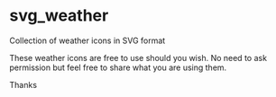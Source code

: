 # svg_weather
Collection of weather icons in SVG format

These weather icons are free to use should you wish. 
No need to ask permission but feel free to share what you are using them.

Thanks
